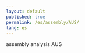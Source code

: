 ```yaml
---
layout: default
published: true
permalink: /es/assembly/AUS/
lang: es
---
```


assembly analysis AUS
